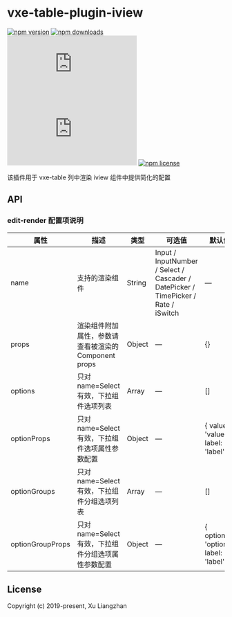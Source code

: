 # vxe-table-plugin-iview

[![npm version](https://img.shields.io/npm/v/vxe-table-plugin-iview.svg?style=flat-square)](https://www.npmjs.org/package/vxe-table-plugin-iview)
[![npm downloads](https://img.shields.io/npm/dm/vxe-table-plugin-iview.svg?style=flat-square)](http://npm-stat.com/charts.html?package=vxe-table-plugin-iview)
[![gzip size: JS](http://img.badgesize.io/https://unpkg.com/vxe-table-plugin-iview/dist/index.min.js?compression=gzip&label=gzip%20size:%20JS)](http://img.badgesize.io/https://unpkg.com/vxe-table-plugin-iview/dist/index.min.js?compression=gzip&label=gzip%20size:%20JS)
[![gzip size: CSS](http://img.badgesize.io/https://unpkg.com/vxe-table-plugin-iview/dist/style.min.css?compression=gzip&label=gzip%20size:%20CSS)](http://img.badgesize.io/https://unpkg.com/vxe-table-plugin-iview/dist/style.min.css?compression=gzip&label=gzip%20size:%20CSS)
[![npm license](https://img.shields.io/github/license/mashape/apistatus.svg)](https://github.com/xuliangzhan/vxe-table-plugin-iview/blob/master/LICENSE)

该插件用于 vxe-table 列中渲染 iview 组件中提供简化的配置

## API

### edit-render 配置项说明

| 属性 | 描述 | 类型 | 可选值 | 默认值 |
|------|------|-----|-----|-----|
| name | 支持的渲染组件 | String | Input / InputNumber / Select / Cascader / DatePicker / TimePicker / Rate / iSwitch | — |
| props | 渲染组件附加属性，参数请查看被渲染的 Component props | Object | — | {} |
| options | 只对 name=Select 有效，下拉组件选项列表 | Array | — | [] |
| optionProps | 只对 name=Select 有效，下拉组件选项属性参数配置 | Object | — | { value: 'value', label: 'label' } |
| optionGroups | 只对 name=Select 有效，下拉组件分组选项列表 | Array | — | [] |
| optionGroupProps | 只对 name=Select 有效，下拉组件分组选项属性参数配置 | Object | — | { options: 'options', label: 'label' } |

## License

Copyright (c) 2019-present, Xu Liangzhan